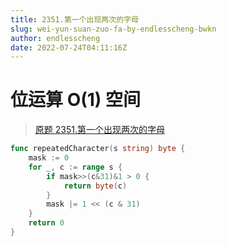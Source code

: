 ```yaml
---
title: 2351.第一个出现两次的字母
slug: wei-yun-suan-zuo-fa-by-endlesscheng-bwkn
author: endlesscheng
date: 2022-07-24T04:11:16Z
---
```

# 位运算 O(1) 空间
 
> [原题 2351.第一个出现两次的字母](https://leetcode.cn/problems/first-letter-to-appear-twice)
```go
func repeatedCharacter(s string) byte {
	mask := 0
	for _, c := range s {
		if mask>>(c&31)&1 > 0 {
			return byte(c)
		}
		mask |= 1 << (c & 31)
	}
	return 0
}
```
